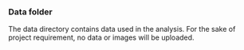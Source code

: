 ### Data folder

The data directory contains data used in the analysis. For the sake of project requirement, no data or images will be uploaded.


